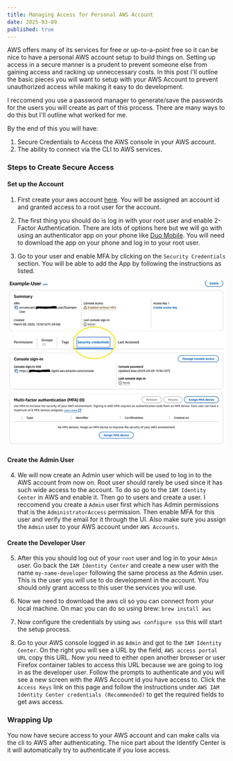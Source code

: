 ```yaml
---
title: Managing Access for Personal AWS Account
date: 2025-03-09
published: true
---
```


AWS offers many of its services for free or up-to-a-point free so it can be nice to have a personal AWS account
setup to build things on. Setting up access in a secure manner is a prudent to prevent someone else from gaining
access and racking up unneccessary costs. In this post I'll outline the basic pieces you will want to setup with
your AWS Account to prevent unauthorized access while making it easy to do development.

I reccomend you use a password manager to generate/save the passwords for the users you will create as part of this
process. There are many ways to do this but I'll outline what worked for me.

By the end of this you will have:

1. Secure Credentials to Access the AWS console in your AWS account.
2. The ability to connect  via the CLI to AWS services.

### Steps to Create Secure Access

#### Set up the Account
1. First create your aws account [here](https://aws.amazon.com/). You will be assigned an account id and granted access to
a root user for the account.

2. The first thing you should do is log in with your root user and enable 2-Factor Authentication. There are lots of
options  here but we will go with using an authenticator app on your phone like [Duo  Mobile](https://duo.com/product/multi-factor-authentication-mfa/duo-mobile-app).
You will need to download the app on  your phone and log in to your root user.

3. Go to your user and enable MFA by clicking on the `Security Credentials` section. You will be able to add the App by
following the instructions as listed.

![EnableMFA](./EnableMFA.jpg)

#### Create the Admin User

4. We will now create an Admin user which will be used to log in to the AWS account from now on. Root user should rarely be used
since it has such wide access to the account. To do so go to the `IAM Identity Center` in AWS and enable it. Then go to users and create a user.
I reccomend you create a `Admin` user first which has Admin permissions that is the `AdministratorAccess` permission. Then
enable MFA for this user and verify the email for it through the UI. Also make sure you assign the `Admin` user to your AWS account
under `AWS Accounts`.

#### Create the Developer User
5. After this you should log out of your `root` user and log in to your `Admin` user. Go back the `IAM Identity Center` and create a new
user with the name `my-name-developer` following the same process as the Admin user. This is the user you will use to do development in the account. You should only grant access
to this user the services you will use.

6. Now we need to download the aws cli so you can connect from your local machine. On mac you can do so using brew: `brew install aws`

7. Now configure the credentials by using `aws configure sso` this will start the setup process.

8. Go to your AWS console logged in as `Admin` and got to the `IAM Identity Center`. On the right you will see a URL
by the field, `AWS access portal URL` copy this URL. Now you need to either open another browser or user Firefox container
tables to access this URL because we are going to log in as the developer user. Follow the prompts to authenticate and you will
see a new screen with the AWS Account id you have access to. Click the `Access Keys` link on this page and follow the instructions
under `AWS IAM Identity Center credentials (Recommended)` to get the required fields to get aws access.

### Wrapping Up
You now have secure access to your AWS account and can make calls via the cli to AWS after authenticating. The nice
part about the Identify Center is it will automatically try to authenticate if you lose access.
